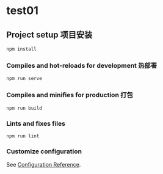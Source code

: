 # test01

## Project setup 项目安装
```
npm install
```

### Compiles and hot-reloads for development 热部署
```
npm run serve
```

### Compiles and minifies for production 打包
```
npm run build
```

### Lints and fixes files
```
npm run lint
```

### Customize configuration
See [Configuration Reference](https://cli.vuejs.org/config/).